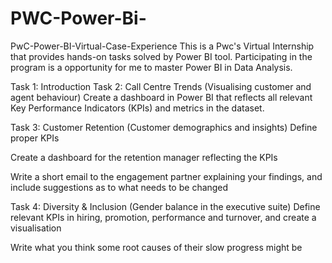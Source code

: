# PWC-Power-Bi-
PwC-Power-BI-Virtual-Case-Experience
This is a Pwc's Virtual Internship that provides hands-on tasks solved by Power BI tool. Participating in the program is a opportunity for me to master Power BI in Data Analysis.

Task 1: Introduction
Task 2: Call Centre Trends (Visualising customer and agent behaviour)
Create a dashboard in Power BI that reflects all relevant Key Performance Indicators (KPIs) and metrics in the dataset.

Task 3: Customer Retention (Customer demographics and insights)
Define proper KPIs

Create a dashboard for the retention manager reflecting the KPIs

Write a short email to the engagement partner explaining your findings, and include suggestions as to what needs to be changed

Task 4: Diversity & Inclusion (Gender balance in the executive suite)
Define relevant KPIs in hiring, promotion, performance and turnover, and create a visualisation

Write what you think some root causes of their slow progress might be
